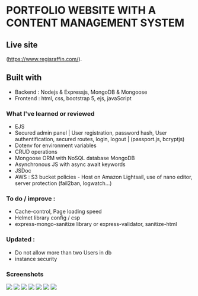 # PORTFOLIO WEBSITE WITH A CONTENT MANAGEMENT SYSTEM

## Live site

(https://www.regisraffin.com/).

## Built with

- Backend : Nodejs & Expressjs, MongoDB & Mongoose
- Frontend : html, css, bootstrap 5, ejs, javaScript

### What I've learned or reviewed

- EJS
- Secured admin panel | User registration, password hash, User authentification, secured routes, login, logout | (passport.js, bcryptjs)
- Dotenv for environment variables
- CRUD operations
- Mongoose ORM with NoSQL database MongoDB
- Asynchronous JS with async await keywords
- JSDoc
- AWS : S3 bucket policies - Host on Amazon Lightsail, use of nano editor, server protection (fail2ban, logwatch...)

### To do / improve :

- Cache-control, Page loading speed
- Helmet library config / csp
- express-mongo-sanitize library or express-validator, sanitize-html

### Updated :

- Do not allow more than two Users in db
- instance security

### Screenshots

![](public/screenshots-readme/fullpageliveaction.png)
![](public/screenshots-readme/fullpage.png)
![](public/screenshots-readme/list.png)
![](public/screenshots-readme/ajoutthumb.png)
![](public/screenshots-readme/logout.png)
![](public/screenshots-readme/secured_routes.png)
![](public/screenshots-readme/two-users-only.png)
